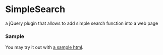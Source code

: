 SimpleSearch
============

a jQuery plugin that allows to add simple search function into a web page

### Sample
You may try it out with [a sample html](http://htmlpreview.github.io/?https://github.com/hashimoto-naoki/SimpleSearch/blob/master/samples/sample.html).
